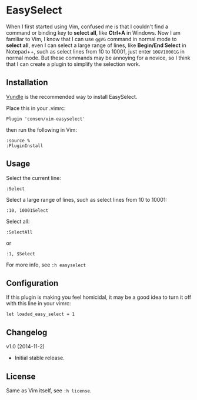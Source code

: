EasySelect
==============

When I first started using Vim, confused me is that I couldn't find a command or binding key to **select all**, like **Ctrl+A** in Windows. Now I am familiar to Vim, I know that I can use `ggVG` command in normal mode to **select all**, even I can select a large range of lines, like **Begin/End Select** in Notepad++, such as select lines from 10 to 10001, just enter `10GV10001G` in normal mode. But these commands may be annoying for a novice, so I think that I can create a plugin to simplify the selection work.

## Installation

[Vundle](https://github.com/gmarik/Vundle.com) is the recommended way to install EasySelect.

Place this in your .vimrc:
```
Plugin 'consen/vim-easyselect'
```
then run the following in Vim:
```
:source %
:PluginInstall
```

## Usage

Select the current line:
```
:Select
```

Select a large range of lines, such as select lines from 10 to 10001:
```
:10, 10001Select
```

Select all:
```
:SelectAll
```
or
```
:1, $Select
```

For more info, see `:h easyselect`

## Configuration

If this plugin is making you feel homicidal, it may be a good idea to turn it off with this line in your vimrc:
```
let loaded_easy_select = 1
```

## Changelog

v1.0 (2014-11-2)
* Initial stable release.

## License

Same as Vim itself, see `:h license`.
